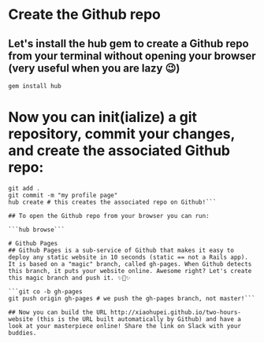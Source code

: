 # Create the Github repo
## Let's install the hub gem to create a Github repo from your terminal without opening your browser (very useful when you are lazy 😉)

```gem install hub```

# Now you can init(ialize) a git repository, commit your changes, and create the associated Github repo:

```git init
git add .
git commit -m "my profile page"
hub create # this creates the associated repo on Github!```

## To open the Github repo from your browser you can run:

```hub browse```

# Github Pages
## Github Pages is a sub-service of Github that makes it easy to deploy any static website in 10 seconds (static == not a Rails app). It is based on a "magic" branch, called gh-pages. When Github detects this branch, it puts your website online. Awesome right? Let's create this magic branch and push it. ✨🌿✨

```git co -b gh-pages
git push origin gh-pages # we push the gh-pages branch, not master!```

## Now you can build the URL http://xiaohupei.github.io/two-hours-website (this is the URL built automatically by Github) and have a look at your masterpiece online! Share the link on Slack with your buddies.
